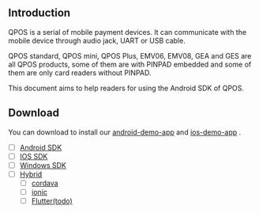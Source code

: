 ## Introduction

QPOS is a serial of mobile payment devices. It can communicate with the mobile device through audio jack, UART or USB cable. 

QPOS standard, QPOS mini, QPOS Plus, EMV06, EMV08, GEA and GES are all QPOS products, some of them are with PINPAD embedded and some of them are only card readers without PINPAD.

This document aims to help readers for using the Android SDK of QPOS.

## Download
You can download to install our [android-demo-app][android-app]
 and [ios-demo-app][ios-app] .

[android-app]: https://fir.im/AndroidDemo
[ios-app]: https://fir.im/iOSDemo


<div style='color: blue'>

- [ ] [Android SDK](https://gitlab.com/dspread/android) 
- [ ] [IOS SDK](https://gitlab.com/dspread/ios)
- [ ] [Windows SDK](https://gitlab.com/dspread/windows)
- [ ] [Hybrid](url)
    - [ ] [cordava](https://gitlab.com/dspread/cordova-plugin)
    - [ ] [ionic](https://gitlab.com/dspread/ionic-demo)
    - [ ] [Flutter(todo)](url)
    
</div>

